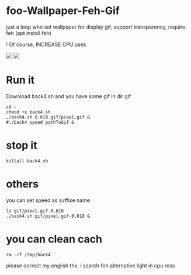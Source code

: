 # foo-Wallpaper-Feh-Gif
just a loop who set wallpaper for display gif,  support transparency, require feh (apt install feh)

! Of course, INCREASE CPU uses

<img src="https://github.com/thomas10-10/foo-Wallpaper-Feh-Gif/raw/master/desktop-animation2.gif"  />
<img src="https://github.com/thomas10-10/foo-Wallpaper-Feh-Gif/raw/master/desktop-animation4.gif"  />

# Run it
Download back4.sh and you have some gif in dir gif
```
cd ~
chmod +x back4.sh
./back4.sh 0.010 gif/pixel.gif &
#./back4 speed pathToGif &
```

# stop it
```
killall back4.sh
```

# others

you can set speed as suffixe name

```
ls gif/pixel.gif-0.010
./back4.sh gif/pixel.gif-0.010 &
```


# you can clean cach
 ```
rm -rf /tmp/back4
```

please correct my english thx, i search feh alternative light in cpu ress



